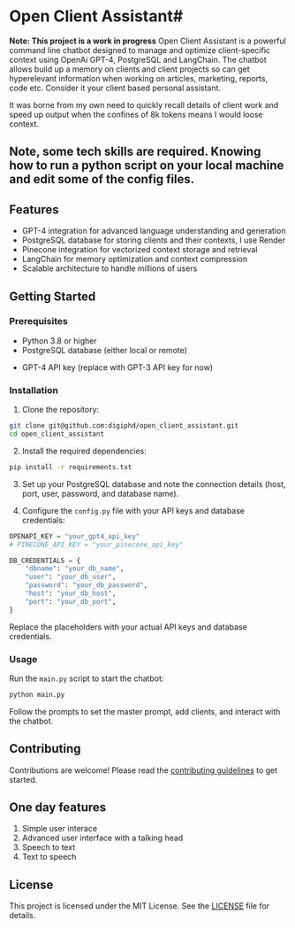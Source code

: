 # Open Client Assistant#
**Note: This project is a work in progress**
Open Client Assistant is a powerful command line chatbot designed to manage and optimize client-specific context using OpenAi GPT-4, PostgreSQL and LangChain. The chatbot allows build up a memory on clients and client projects so can get hyperelevant information when working on articles, marketing, reports, code etc. Consider it your client based personal assistant.

It was borne from my own need to quickly recall details of client work and speed up output when the confines of 8k tokens means I would loose context.

## Note, some tech skills are required. Knowing how to run a python script on your local machine and edit some of the config files.

## Features

- GPT-4 integration for advanced language understanding and generation
- PostgreSQL database for storing clients and their contexts, I use Render
- Pinecone integration for vectorized context storage and retrieval
- LangChain for memory optimization and context compression
- Scalable architecture to handle millions of users

## Getting Started

### Prerequisites

- Python 3.8 or higher
- PostgreSQL database (either local or remote)
<!-- - Pinecone API key -->
- GPT-4 API key (replace with GPT-3 API key for now)

### Installation

1. Clone the repository:

```bash
git clone git@github.com:digiphd/open_client_assistant.git
cd open_client_assistant
```

2. Install the required dependencies:

```bash
pip install -r requirements.txt
```

3. Set up your PostgreSQL database and note the connection details (host, port, user, password, and database name).

4. Configure the `config.py` file with your API keys and database credentials:

```python
OPENAPI_KEY = "your_gpt4_api_key"
# PINECONE_API_KEY = "your_pinecone_api_key"

DB_CREDENTIALS = {
    "dbname": "your_db_name",
    "user": "your_db_user",
    "password": "your_db_password",
    "host": "your_db_host",
    "port": "your_db_port",
}
```

Replace the placeholders with your actual API keys and database credentials.

### Usage

Run the `main.py` script to start the chatbot:

```bash
python main.py
```

Follow the prompts to set the master prompt, add clients, and interact with the chatbot.

## Contributing

Contributions are welcome! Please read the [contributing guidelines](CONTRIBUTING.md) to get started.

## One day features
1. Simple user interace
2. Advanced user interface with a talking head
3. Speech to text
4. Text to speech


## License

This project is licensed under the MIT License. See the [LICENSE](LICENSE) file for details.

